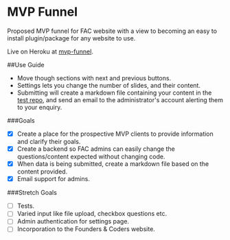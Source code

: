 # MVP Funnel
Proposed MVP funnel for FAC website with a view to becoming an easy to install plugin/package for any website to use.

Live on Heroku at [mvp-funnel](https://mvp-funnel.herokuapp.com).

##Use Guide
* Move though sections with next and previous buttons.
* Settings lets you change the number of slides, and their content.
* Submitting will create a markdown file containing your content in the [test repo](https://github.com/jmnr/mvp-funnel/tree/test), and send an email to the administrator's account alerting them to your enquiry.

###Goals
* [x] Create a place for the prospective MVP clients to provide information and clarify their goals.
* [x] Create a backend so FAC admins can easily change the questions/content expected without changing code.
* [x] When data is being submitted, create a markdown file based on the content provided.
* [x] Email support for admins.

###Stretch Goals
* [ ] Tests.
* [ ] Varied input like file upload, checkbox questions etc.
* [ ] Admin authentication for settings page.
* [ ] Incorporation to the Founders & Coders website.